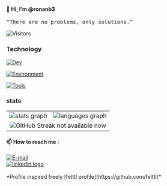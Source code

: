 <!--
**ronanb3/ronanb3** is a ✨ _special_ ✨ repository because its `README.md` (this file) appears on your GitHub profile.

Here are some ideas to get you started:

- 🔭 I’m currently working on ...
- 🌱 I’m currently learning ...
- 👯 I’m looking to collaborate on ...
- 🤔 I’m looking for help with ...
- 💬 Ask me about ...
- 📫 How to reach me: ...
- 😄 Pronouns: ...
- ⚡ Fun fact: ...
-->

#### 👋 Hi, I’m @ronanb3
<pre>
“There are no problems, only solutions.” 
</pre>


![Visitors](https://api.visitorbadge.io/api/visitors?path=ronanb3&countColor=%232ccce4)
  
### Technology
[![Dev](https://skillicons.dev/icons?i=ansible,atom,bash,bootstrap,c,cpp,css,flask,gtk,html,java,js,jenkins,jquery,nodejs,perl,php,terraform)](https://skillicons.dev)

[![Environment](https://skillicons.dev/icons?i=aws,azure,gcp,debian,docker,git,github,gitlab,grafana,ai,kubernetes,linux,mongodb,mysql,nginx,npm,openshift,postgresql,redhat,ubuntu,unity,windows)](https://skillicons.dev)

[![Tools](https://skillicons.dev/icons?i=blender,discord,emacs,gmail,instagram,latex,less,linkedin,md,neovim,ps,postman,stackoverflow,twitter,vim,vscode,wordpress)](https://skillicons.dev)


### stats
<table>
<tr>
  <td valign="top" width="auto">
    <div align="center">  
     <img src="https://github-readme-stats.vercel.app/api?username=ronanb3&hide_title=false&hide_rank=false&show_icons=true&include_all_commits=true&count_private=true&disable_animations=false&theme=dark&locale=en&hide_border=false&order=1" alt="stats graph"  />
    </div>
  </td>
  <td valign="top" width="auto">
    <div align="center">  
    <img src="https://github-readme-stats.vercel.app/api/top-langs?username=ronanb3&locale=en&hide_title=false&layout=compact&langs_count=10&theme=dark&hide_border=false&order=2" alt="languages graph"  />
    </div>
  </td>
</tr>
<tr>
  <td valign="top" width="auto" colspan="2">
    <div align="center">  
    <img src="https://github-readme-streak-stats.herokuapp.com?user=ronanb3&mode=weekly"" alt="GitHub Streak not available now" />
    </div>
  </td>
</tr>
</table>

#### 📫 How to reach me :
<a target="_blank" href="mailto:ronanb3@gmail.com">
  <img alt="E-mail" src="https://img.shields.io/badge/Gmail-D14836?style=flat-square&logo=gmail&logoColor=white"/>
</a>
<div align="left">
  <a href="https://www.linkedin.com/in/ronanbourlier" title="only professional !" target="_blank">
    <img src="https://skillicons.dev/icons?i=linkedin" alt="linkedin logo" title="linkedin" />
  </a>
</div>

<br/>
*Profile inspired freely [felttl profile](https://github.com/felttl)*
